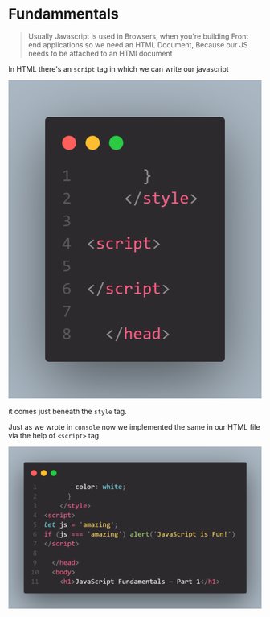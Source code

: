 # Fundammentals

> Usually Javascript is used in Browsers, when you're building Front end applications so we need an HTML Document, Because our JS needs to be attached to an HTMl document


In HTML there's an `script` tag in which we can write our javascript

![js](Images/script-tag.png)

it comes just beneath the `style` tag.


Just as we wrote in `console` now we implemented the same in our HTML file via the help of `<script>` tag

![jsisfun](Images/jsisfun.png)